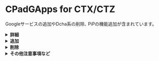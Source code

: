# CPadGApps for CTX/CTZ
Googleサービスの追加やDcha系の削除､ PiPの機能追加が含まれています。<br>

<details><summary><b>詳細</b></summary><br>

モジュールID：**CPadGApps-CTXZ**

バージョン：v1.1.0
</details>

<details><summary><b>追加</b></summary><br>

## 機能

- **android.software.picture_in_picture**

その他 Google のやつ (需要が分からん)

一応、**GMS**依存のシステムアップデート機能を無効化するコードを実行しますが、アプリが更新されたタイミングで勝手に有効化されるようです。  
目障りな場合は、以下のコマンドを実行してください
```
adb shell su -c  pm disable com.google.android.gms/.update.SystemUpdateActivity
```

また、｢**Google設定**｣が邪魔な場合は、以下のコマンドを実行してください
```
adb shell su -c pm disable com.google.android.gms/.app.settings.GoogleSettingsActivity
```

## アプリ

- **FirmwareUpdate**
  - 設定アプリからアクティビティを立ち上げた際に<br>設定アプリがクラッシュするのを防ぎます｡
- **GmsCore**
- **GoogleCalendarSyncAdapter**
- **GoogleContactsSyncAdapter**
- **GoogleServicesFramework**
- **Launcher3**
  - 既定のランチャーを置換します
- **Phonesky**

</details><details><summary><b>削除</b></summary>

## アプリ

- **DchaDataBox**
- **DchaService**  
  厳密には無効化してるだけです
- **DchaSystemSettings**
- **DchaSetupWizard**
- STS-Tottori 版 **Android SystemWebView**
- **QuickSearchBox**  
  - **Google** と競合するため

</details><details><summary><b>その他注意事項など</b></summary>

## Play ストアに欲しいアプリが無い

[**Aurora Store**](https://auroraoss.com/downloads/AuroraStore/Release/) を使ってください。  
初回ログインする前に、｢**偽装マネージャー**｣から、｢**Google Pixel 3A**｣を選択してください。

## SafetyNet を通したい

SafetyNetを通したり､一部アプリを動作させるためには [**PlayIntefrityFix**](https://github.com/chiteroman/PlayIntegrityFix/releases/latest) が必要です｡

2024/05/17 時点では、v15.9.8 で **Play Integrity** は **DEVICE** まで通ります。

## イヤホンが使えない

[**Lesser AudioSwitch**](https://play.google.com/store/apps/details?id=com.nordskog.LesserAudioSwitch&hl=ja_JP) を使用してください。

## パッケージインストーラーを使用したい場合

**`IGNORE_DCHA_COMPLETED`** を配置していても、スイッチが塞がれているため、設定アプリから有効化する事は出来ません。  
[![](https://github.com/s1204IT/CPadGApps/assets/52069677/3acba18f-da66-47f1-9472-2587efc69bc5)](#)

その為、以下の２通りの手段を用いて有効化する必要が有ります。

この例では、**Chrome** (`com.android.chrome`) を用います。

### ADB

**ADB**、**su**、**rish** を用いる場合は、次の通り実行してください。

```
adb shell appops set com.android.chrome REQUEST_INSTALL_PACKAGES allow
```
内部シェルの場合は、先頭の \[**`adb shell`**\] を除いて実行してください。

### AppOps

[**AppOps**](https://github.com/RikkaApps/App-Ops-issue-tracker/releases/tag/files) を用いると、シェルなどを用いずに、端末だけで簡単に有効化出来ます。

> [!NOTE]
> **AppOps** を使用するには、[**Shizuku**](https://github.com/RikkaApps/Shizuku/releases/latest) または [**Sui**](https://github.com/RikkaApps/Sui/releases/latest) (推奨) が必要です。

[![](https://github.com/s1204IT/CPadGApps/assets/52069677/744f8f96-19ef-416d-badb-fb7cd284fbd9)](#)

</details>
